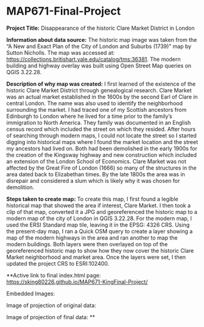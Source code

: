 # MAP671-Final-Project

**Project Title:** Disappearance of the historic Clare Market District in London

**Information about data source:** The historic map image was taken from the “A New and Exact Plan of the City of London and Suburbs (1739)” map by Sutton Nicholls.  The map was accessed at: https://collections.britishart.yale.edu/catalog/tms:36381.  The modern building and highway overlay was built using Open Street Map queries on QGIS 3.22.28.

**Description of why map was created:**  I first learned of the existence of the historic Clare Market District through genealogical research. Clare Market was an actual market established in the 1600s by the second Earl of Clare in central London. The name was also used to identify the neighborhood surrounding the market. I had traced one of my Scottish ancestors from Edinburgh to London where he lived for a time prior to the family’s immigration to North America. They family was documented in an English census record which included the street on which they resided. After hours of searching through modern maps, I could not locate the street so I started digging into historical maps where I found the market location and the street my ancestors had lived on.  Both had been demolished in the early 1900s for the creation of the Kingsway highway and new construction which included an extension of the London School of Economics. Clare Market was not affected by the Great Fire of London (1666) so many of the structures in the area dated back to Elizabethan times. By the late 1800s the area was in disrepair and considered a slum which is likely why it was chosen for demolition.

**Steps taken to create map:** To create this map, I first found a legible historical map that showed the area if interest, Clare Market. I then took a clip of that map, converted it a JPG and georeferenced the historic map to a modern map of the city of London in QGIS 3.22.28. For the modern map, I used the ERSI Standard map tile, leaving it in the EPSG: 4326 CRS. Using the present-day map, I ran a Quick OSM query to create a layer showing a map of the modern highways in the area and ran another to map the modern buildings. Both layers were then overlayed on top of the georeferenced historic map to show how they now cover the historic Clare Market neighborhood and market area. Once the layers were set, I then updated the project CRS to ESRI:102400.

**Active link to final index.html page: https://sking80226.github.io/MAP671-KingFinal-Project/

Embedded Images:

Image of projection of original data:

Image of projection of final data:
**

